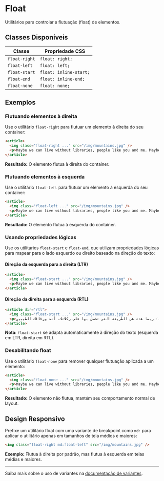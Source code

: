 # Float

Utilitários para controlar a flutuação (float) de elementos.

## Classes Disponíveis

| Classe | Propriedade CSS |
|--------|----------------|
| `float-right` | `float: right;` |
| `float-left` | `float: left;` |
| `float-start` | `float: inline-start;` |
| `float-end` | `float: inline-end;` |
| `float-none` | `float: none;` |

## Exemplos

### Flutuando elementos à direita

Use o utilitário `float-right` para flutuar um elemento à direita do seu container:

```html
<article>
  <img class="float-right ..." src="/img/mountains.jpg" />
  <p>Maybe we can live without libraries, people like you and me. Maybe. Sure, we're too old to change the world, but what about that kid, sitting down, opening a book, right now, in a branch at the local library and finding drawings of pee-pees and wee-wees on the Cat in the Hat and the Five Chinese Brothers? Doesn't HE deserve better? Look. If you think this is about overdue fines and missing books, you'd better think again. This is about that kid's right to read a book without getting his mind warped! Or: maybe that turns you on, Seinfeld; maybe that's how y'get your kicks. You and your good-time buddies.</p>
</article>
```

**Resultado:** O elemento flutua à direita do container.

### Flutuando elementos à esquerda

Use o utilitário `float-left` para flutuar um elemento à esquerda do seu container:

```html
<article>
  <img class="float-left ..." src="/img/mountains.jpg" />
  <p>Maybe we can live without libraries, people like you and me. Maybe. Sure, we're too old to change the world, but what about that kid, sitting down, opening a book, right now, in a branch at the local library and finding drawings of pee-pees and wee-wees on the Cat in the Hat and the Five Chinese Brothers? Doesn't HE deserve better? Look. If you think this is about overdue fines and missing books, you'd better think again. This is about that kid's right to read a book without getting his mind warped! Or: maybe that turns you on, Seinfeld; maybe that's how y'get your kicks. You and your good-time buddies.</p>
</article>
```

**Resultado:** O elemento flutua à esquerda do container.

### Usando propriedades lógicas

Use os utilitários `float-start` e `float-end`, que utilizam propriedades lógicas para mapear para o lado esquerdo ou direito baseado na direção do texto:

#### Direção da esquerda para a direita (LTR)

```html
<article>
  <img class="float-start ..." src="/img/mountains.jpg" />
  <p>Maybe we can live without libraries, people like you and me. Maybe. Sure, we're too old to change the world, but what about that kid, sitting down, opening a book, right now, in a branch at the local library and finding drawings of pee-pees and wee-wees on the Cat in the Hat and the Five Chinese Brothers? Doesn't HE deserve better? Look. If you think this is about overdue fines and missing books, you'd better think again. This is about that kid's right to read a book without getting his mind warped! Or: maybe that turns you on, Seinfeld; maybe that's how y'get your kicks. You and your good-time buddies.</p>
</article>
```

#### Direção da direita para a esquerda (RTL)

```html
<article dir="rtl">
  <img class="float-start ..." src="/img/mountains.jpg" />
  <p>ربما يمكننا العيش بدون مكتبات، أشخاص مثلي ومثلك. ربما. بالتأكيد، نحن أكبر من أن نغير العالم، ولكن ماذا عن ذلك الطفل الذي يجلس ويفتح كتابًا الآن في أحد فروع المكتبة المحلية ويجد رسومات للتبول والبول على القطة في القبعة والإخوة الصينيون الخمسة؟ ألا يستحق الأفضل؟ ينظر. إذا كنت تعتقد أن الأمر يتعلق بالغرامات المتأخرة والكتب المفقودة، فمن الأفضل أن تفكر مرة أخرى. يتعلق الأمر بحق ذلك الطفل في قراءة كتاب دون أن يتشوه عقله! أو: ربما يثيرك هذا يا سينفيلد؛ ربما هذه هي الطريقة التي تحصل بها على ركلاتك. أنت ورفاقك الطيبين.</p>
</article>
```

**Nota:** `float-start` se adapta automaticamente à direção do texto (esquerda em LTR, direita em RTL).

### Desabilitando float

Use o utilitário `float-none` para remover qualquer flutuação aplicada a um elemento:

```html
<article>
  <img class="float-none ..." src="/img/mountains.jpg" />
  <p>Maybe we can live without libraries, people like you and me. Maybe. Sure, we're too old to change the world, but what about that kid, sitting down, opening a book, right now, in a branch at the local library and finding drawings of pee-pees and wee-wees on the Cat in the Hat and the Five Chinese Brothers? Doesn't HE deserve better? Look. If you think this is about overdue fines and missing books, you'd better think again. This is about that kid's right to read a book without getting his mind warped! Or: maybe that turns you on, Seinfeld; maybe that's how y'get your kicks. You and your good-time buddies.</p>
</article>
```

**Resultado:** O elemento não flutua, mantém seu comportamento normal de layout.

## Design Responsivo

Prefixe um utilitário float com uma variante de breakpoint como `md:` para aplicar o utilitário apenas em tamanhos de tela médios e maiores:

```html
<img class="float-right md:float-left" src="/img/mountains.jpg" />
```

**Exemplo:** Flutua à direita por padrão, mas flutua à esquerda em telas médias e maiores.

---

Saiba mais sobre o uso de variantes na [documentação de variantes](../variants.md).

